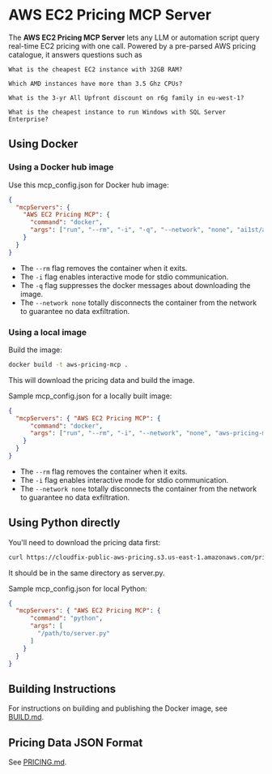 # AWS EC2 Pricing MCP Server

The **AWS EC2 Pricing MCP Server** lets any LLM or automation script query real-time EC2 pricing with one call. Powered by a pre-parsed AWS pricing catalogue, it answers questions such as

```What is the cheapest EC2 instance with 32GB RAM?```

```Which AMD instances have more than 3.5 Ghz CPUs?```

```What is the 3-yr All Upfront discount on r6g family in eu-west-1?```

```What is the cheapest instance to run Windows with SQL Server Enterprise?```

## Using Docker

### Using a Docker hub image

Use this mcp_config.json for Docker hub image:

```json
{
  "mcpServers": {
    "AWS EC2 Pricing MCP": {
      "command": "docker",
      "args": ["run", "--rm", "-i", "-q", "--network", "none", "ai1st/aws-pricing-mcp"]
    }
  }
}
```
- The `--rm` flag removes the container when it exits.
- The `-i` flag enables interactive mode for stdio communication.
- The `-q` flag suppresses the docker messages about downloading the image.
- The `--network none` totally disconnects the container from the network to guarantee no data exfiltration.

### Using a local image

Build the image:

```bash
docker build -t aws-pricing-mcp .
```

This will download the pricing data and build the image.

Sample mcp_config.json for a locally built image:

```json
{
  "mcpServers": { "AWS EC2 Pricing MCP": {
      "command": "docker",
      "args": ["run", "--rm", "-i", "--network", "none", "aws-pricing-mcp"]
    }
  }
}
```

- The `--rm` flag removes the container when it exits.
- The `-i` flag enables interactive mode for stdio communication.
- The `--network none` totally disconnects the container from the network to guarantee no data exfiltration.

## Using Python directly

You'll need to download the pricing data first:

```bash
curl https://cloudfix-public-aws-pricing.s3.us-east-1.amazonaws.com/pricing/ec2_pricing.json.gz | gunzip > ec2_pricing.json
```

It should be in the same directory as server.py.

Sample mcp_config.json for local Python:

```json
{
  "mcpServers": { "AWS EC2 Pricing MCP": {
      "command": "python",
      "args": [
        "/path/to/server.py"
      ]
    }
  }
}
```


## Building Instructions

For instructions on building and publishing the Docker image, see [BUILD.md](BUILD.md).

## Pricing Data JSON Format

See [PRICING.md](PRICING.md).
